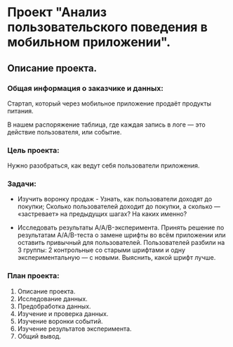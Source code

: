 # Проект "Анализ пользовательского поведения в мобильном приложении".
## Описание проекта.
### Общая информация о заказчике и данных:
Стартап, который через мобильное приложение продаёт продукты питания.

В нашем распоряжение таблица, где каждая запись в логе — это действие пользователя, или событие.

### Цель проекта:
Нужно разобраться, как ведут себя пользователи приложения.

### Задачи:

- Изучить воронку продаж - Узнать, как пользователи доходят до покупки; Сколько пользователей доходит до покупки, а сколько — «застревает» на предыдущих шагах? На каких именно?

- Исследовать результаты A/A/B-эксперимента. Принять решение по результатам A/A/B-теста о замене шрифты во всём приложении или оставить привычный для пользователей. Пользователей разбили на 3 группы: 2 контрольные со старыми шрифтами и одну экспериментальную — с новыми. Выяснить, какой шрифт лучше.

### План проекта:

1. Описание проекта.
2. Исследование данных.
3. Предобработка данных.
4. Изучение и проверка данных.
5. Изучение воронки событий.
6. Изучение результатов эксперимента.
7. Общий вывод.
